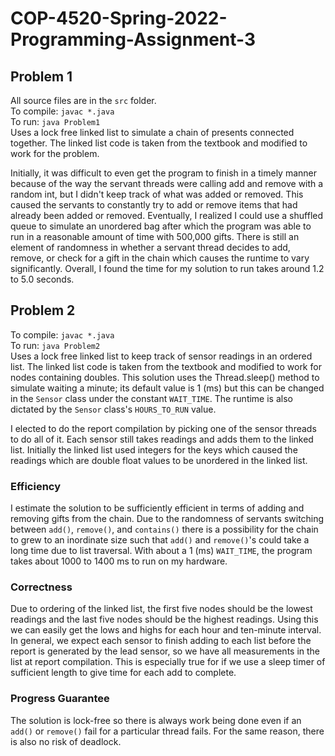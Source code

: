 # COP-4520-Spring-2022-Programming-Assignment-3
## Problem 1
All source files are in the `src` folder.<br>
To compile: `javac *.java`<br>
To run: `java Problem1`<br>
Uses a lock free linked list to simulate a chain of presents connected together. The linked list code is taken from the textbook and modified to work for the problem. 

Initially, it was difficult to even get the program to finish in a timely manner because of the way the servant threads were calling add and remove with a random int, but I didn't keep track of what was added or removed. This caused the servants to constantly try to add or remove items that had already been added or removed. Eventually, I realized I could use a shuffled queue to simulate an unordered bag after which the program was able to run in a reasonable amount of time with 500,000 gifts. There is still an element of randomness in whether a servant thread decides to add, remove, or check for a gift in the chain which causes the runtime to vary significantly. Overall, I found the time for my solution to run takes around 1.2 to 5.0 seconds.

## Problem 2
To compile: `javac *.java`<br>
To run: `java Problem2`<br>
Uses a lock free linked list to keep track of sensor readings in an ordered list. The linked list code is taken from the textbook and modified to work for nodes containing doubles. This solution uses the Thread.sleep() method to simulate waiting a minute; its default value is 1 (ms) but this can be changed in the `Sensor` class under the constant `WAIT_TIME`. The runtime is also dictated by the `Sensor` class's `HOURS_TO_RUN` value.

I elected to do the report compilation by picking one of the sensor threads to do all of it. Each sensor still takes readings and adds them to the linked list. Initially the linked list used integers for the keys which caused the readings which are double float values to be unordered in the linked list. 

### Efficiency
I estimate the solution to be sufficiently efficient in terms of adding and removing gifts from the chain. Due to the randomness of servants switching between `add()`, `remove()`, and `contains()` there is a possibility for the chain to grew to an inordinate size such that `add()` and `remove()`'s could take a long time due to list traversal. With about a 1 (ms) `WAIT_TIME`, the program takes about 1000 to 1400 ms to run on my hardware.

### Correctness
Due to ordering of the linked list, the first five nodes should be the lowest readings and the last five nodes should be the highest readings. Using this we can easily get the lows and highs for each hour and ten-minute interval. In general, we expect each sensor to finish adding to each list before the report is generated by the lead sensor, so we have all measurements in the list at report compilation. This is especially true for if we use a sleep timer of sufficient length to give time for each add to complete. 

### Progress Guarantee
The solution is lock-free so there is always work being done even if an `add()` or `remove()` fail for a particular thread fails. For the same reason, there is also no risk of deadlock.
